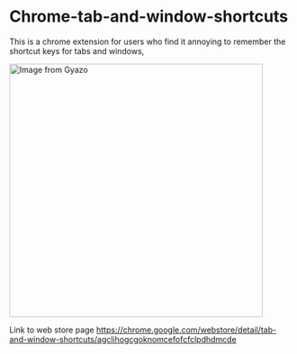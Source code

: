 # Chrome-tab-and-window-shortcuts
This is a chrome extension for users who find it annoying to remember the shortcut keys for tabs and windows,

<a href="https://gyazo.com/6e6055417da72d43e94bd99f96997e10"><img src="https://i.gyazo.com/6e6055417da72d43e94bd99f96997e10.png" alt="Image from Gyazo" width="450"/></a>

Link to web store page https://chrome.google.com/webstore/detail/tab-and-window-shortcuts/agclihogcgoknomcefofcfclpdhdmcde
